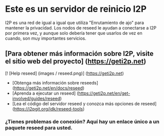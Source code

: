 Este es un servidor de reinicio I2P
============================

I2P es una red de igual a igual que utiliza "Enrutamiento de ajo" para mantener la privacidad.
Los nodos de reseed le ayudan a conectarse a I2P por primera vez, y aunque
solo debería tener que usarlos de vez en cuando, son muy importantes
servicios.

[Para obtener más información sobre I2P, visite el sitio web del proyecto] (https://geti2p.net)
------------------------------------------------------------------------

[! [Help reseed] (images / reseed.png)] (https://geti2p.net)

  - [Obtenga más información sobre reseeds] (https://geti2p.net/en/docs/reseed)
  - [Aprenda a ejecutar un reseed] (https://geti2p.net/en/get-involved/guides/reseed)
  - [Lea el código del servidor reseed y conozca más opciones de reseed] (https://i2pgit.org/idk/reseed-tools)

### ¿Tienes problemas de conexión? Aquí hay un enlace único a un paquete reseed para usted.
